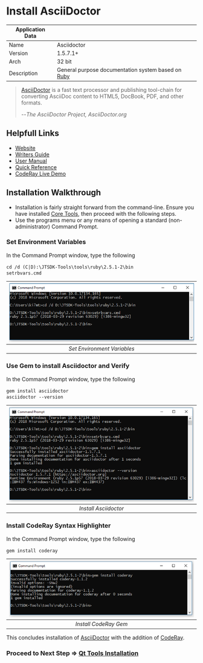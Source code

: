 # Install AsciiDoctor

| Application Data ||
| ---| --- |
| Name        | Asciidoctor |
| Version     | 1.5.7.1+ |
| Arch        | 32 bit |
| Description | General purpose documentation system based on [Ruby](https://www.ruby-lang.org/en/) |

> [AsciiDoctor](https://asciidoctor.org/) is a fast text processor and publishing tool-chain for converting AsciiDoc content to HTML5, DocBook, PDF, and other formats.
>
> --<cite>The AsciiDoctor Project, AsciiDoctor.org</cite>

## Helpfull Links

- [Website](https://asciidoctor.org/)
- [Writers Guide](https://asciidoctor.org/docs/asciidoc-writers-guide/)
- [User Manual](https://asciidoctor.org/docs/user-manual/)
- [Quick Reference](https://asciidoctor.org/docs/asciidoc-syntax-quick-reference/)
- [CodeRay Live Demo](http://coderay.rubychan.de/)

## Installation Walkthrough

- Installation is fairly straight forward from the command-line. Ensure you have installed [Core Tools](Install-Core-Tools), then proceed with the following steps.
- Use the programs menu or any means of opening a standard (non-administrator) Command Prompt.

### Set Environment Variables

In the Command Prompt window, type the following

``` shell
cd /d (C|D):\JTSDK-Tools\tools\ruby\2.5.1-2\bin
setrbvars.cmd
```

| ![Set Environment](images/asciidoctor/asciidoctor.1.PNG?raw=true) |
|:--:|
| *Set Environment Variables* |

### Use Gem to install Asciidoctor and Verify

In the Command Prompt window, type the following

``` shell
gem install asciidoctor
asciidoctor --version
```

| ![Install Asciidoctor](images/asciidoctor/asciidoctor.2.PNG?raw=true) | 
|:--:|
| *Install Asciidoctor* |


### Install CodeRay Syntax Highlighter

In the Command Prompt window, type the following

``` shell
gem install coderay
```

| ![Install Coderay](images/asciidoctor/asciidoctor.3.PNG?raw=true) | 
|:--:| 
| *Install CodeRay Gem* |

This concludes installation of [AsciiDoctor](https://asciidoctor.org/) with
the addition of [CodeRay](http://coderay.rubychan.de).

### Proceed to Next Step => [Qt Tools Installation](Install-Qt)